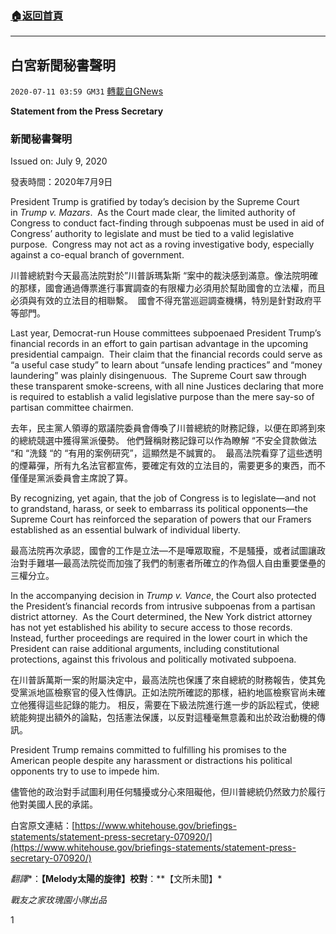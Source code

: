 ###  [:house:返回首頁](https://github.com/ourhimalayas/txt)
---

## 白宮新聞秘書聲明
`2020-07-11 03:59 GM31` [轉載自GNews](https://gnews.org/zh-hant/259965/)

**Statement from the Press Secretary**

### **新聞秘書聲明**

Issued on: July 9, 2020

發表時間：2020年7月9日

President Trump is gratified by today’s decision by the Supreme Court in *Trump v. Mazars*.  As the Court made clear, the limited authority of Congress to conduct fact-finding through subpoenas must be used in aid of Congress’ authority to legislate and must be tied to a valid legislative purpose.  Congress may not act as a roving investigative body, especially against a co-equal branch of government.

川普總統對今天最高法院對於”川普訴瑪紮斯 “案中的裁決感到滿意。像法院明確的那樣，國會通過傳票進行事實調查的有限權力必須用於幫助國會的立法權，而且必須與有效的立法目的相聯繫。  國會不得充當巡迴調查機構，特別是針對政府平等部門。

Last year, Democrat-run House committees subpoenaed President Trump’s financial records in an effort to gain partisan advantage in the upcoming presidential campaign.  Their claim that the financial records could serve as “a useful case study” to learn about “unsafe lending practices” and “money laundering” was plainly disingenuous.  The Supreme Court saw through these transparent smoke-screens, with all nine Justices declaring that more is required to establish a valid legislative purpose than the mere say-so of partisan committee chairmen.

去年，民主黨人領導的眾議院委員會傳喚了川普總統的財務記錄，以便在即將到來的總統競選中獲得黨派優勢。 他們聲稱財務記錄可以作為瞭解 “不安全貸款做法 “和 “洗錢 “的 “有用的案例研究”，這顯然是不誠實的。  最高法院看穿了這些透明的煙幕彈，所有九名法官都宣佈，要確定有效的立法目的，需要更多的東西，而不僅僅是黨派委員會主席說了算。

By recognizing, yet again, that the job of Congress is to legislate—and not to grandstand, harass, or seek to embarrass its political opponents—the Supreme Court has reinforced the separation of powers that our Framers established as an essential bulwark of individual liberty.

最高法院再次承認，國會的工作是立法—不是嘩眾取寵，不是騷擾，或者試圖讓政治對手難堪—最高法院從而加強了我們的制憲者所確立的作為個人自由重要堡壘的三權分立。

In the accompanying decision in *Trump v. Vance*, the Court also protected the President’s financial records from intrusive subpoenas from a partisan district attorney.  As the Court determined, the New York district attorney has not yet established his ability to secure access to those records.  Instead, further proceedings are required in the lower court in which the President can raise additional arguments, including constitutional protections, against this frivolous and politically motivated subpoena.

在川普訴萬斯一案的附屬決定中，最高法院也保護了來自總統的財務報告，使其免受黨派地區檢察官的侵入性傳訊。正如法院所確認的那樣，紐約地區檢察官尚未確立他獲得這些記錄的能力。 相反，需要在下級法院進行進一步的訴訟程式，使總統能夠提出額外的論點，包括憲法保護，以反對這種毫無意義和出於政治動機的傳訊。

President Trump remains committed to fulfilling his promises to the American people despite any harassment or distractions his political opponents try to use to impede him.

儘管他的政治對手試圖利用任何騷擾或分心來阻礙他，但川普總統仍然致力於履行他對美國人民的承諾。

白宮原文連結：[https://www.whitehouse.gov/briefings-statements/statement-press-secretary-070920/](https://www.whitehouse.gov/briefings-statements/statement-press-secretary-070920/)

*翻譯**：**【****Melody****太陽的旋律】校對**：**【文所未聞】*

*戰友之家玫瑰園小隊出品*

1
